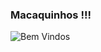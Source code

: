 ### Macaquinhos !!!

![Bem Vindos](https://github.com/user-attachments/assets/820f886a-2f63-4b30-957a-8e1a826601b8)

